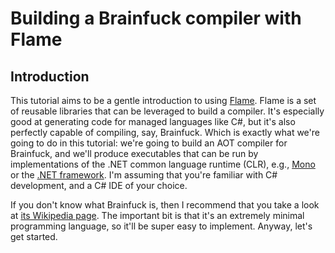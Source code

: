 
Building a Brainfuck compiler with Flame
========================================

## Introduction

This tutorial aims to be a gentle introduction to using
[Flame](https://github.com/jonathanvdc/Flame). Flame is a set of reusable
libraries that can be leveraged to build a compiler. It's especially good at
generating code for managed languages like C#, but it's also perfectly capable
of compiling, say, Brainfuck. Which is exactly what we're going to do in this
tutorial: we're going to build an AOT compiler for Brainfuck, and we'll produce
executables that can be run by implementations of the .NET common language
runtime (CLR), e.g., [Mono](http://www.mono-project.com/) or the
[.NET framework](https://www.microsoft.com/net/). I'm assuming that you're
familiar with C# development, and a C# IDE of your choice.

If you don't know what Brainfuck is, then I recommend that you take a look at
[its Wikipedia page](https://en.wikipedia.org/wiki/Brainfuck). The important bit
is that it's an extremely minimal programming language, so it'll be super easy
to implement. Anyway, let's get started.
